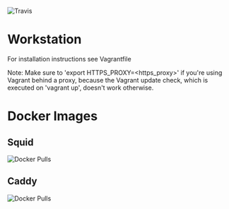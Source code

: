 ![Travis](https://img.shields.io/travis/sbueringer/workstation.svg)

# Workstation

For installation instructions see Vagrantfile

Note: Make sure to 'export HTTPS_PROXY=<https_proxy>' if you're using Vagrant behind a proxy, because the Vagrant update check, which is executed on 'vagrant up', doesn't work otherwise.

# Docker Images

## Squid

![Docker Pulls](https://img.shields.io/docker/pulls/sbueringer/squid.svg)

## Caddy

![Docker Pulls](https://img.shields.io/docker/pulls/sbueringer/caddy.svg)
